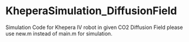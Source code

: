 # KheperaSimulation_DiffusionField
Simulation Code for Khepera IV robot in given CO2 Diffusion Field
please use new.m instead of main.m for simulation.
